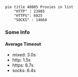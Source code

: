 
```mermaid
pie title 40085 Proxies in list
    "HTTP" : 23985
    "HTTPS": 6025
    "SOCKS" : 14664
```

### Some Info
#### Average Timeout

- mixed: 3.0s
- http: 1.5s
- https: 8.7s
- socks: 6.4s